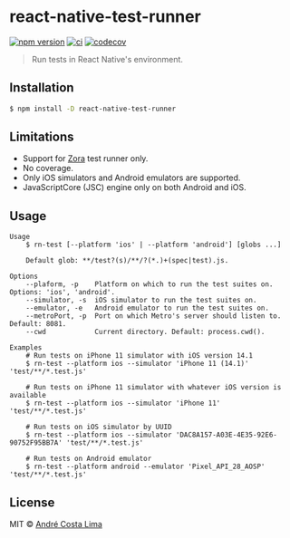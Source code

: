 # react-native-test-runner

[![npm version][npm-image]][npm-url] [![ci][github-ci-image]][github-ci-url] [![codecov][codecov-image]][codecov-url]

[npm-url]:https://www.npmjs.com/package/react-native-test-runner
[npm-image]:https://img.shields.io/npm/v/react-native-test-runner.svg
[github-ci-url]:https://github.com/acostalima/react-native-test-runner/actions
[github-ci-image]:https://github.com/acostalima/react-native-test-runner/workflows/Node%20CI/badge.svg
[codecov-url]:https://codecov.io/gh/acostalima/react-native-test-runner?branch=master
[codecov-image]:https://codecov.io/gh/acostalima/react-native-test-runner/badge.svg?branch=master

> Run tests in React Native's environment.

## Installation

```sh
$ npm install -D react-native-test-runner
```

## Limitations

- Support for [Zora](https://github.com/lorenzofox3/zora) test runner only.
- No coverage.
- Only iOS simulators and Android emulators are supported.
- JavaScriptCore (JSC) engine only on both Android and iOS.

## Usage

```
Usage
    $ rn-test [--platform 'ios' | --platform 'android'] [globs ...]

    Default glob: **/test?(s)/**/?(*.)+(spec|test).js.

Options
    --plaform, -p    Platform on which to run the test suites on. Options: 'ios', 'android'.
    --simulator, -s  iOS simulator to run the test suites on.
    --emulator, -e   Android emulator to run the test suites on.
    --metroPort, -p  Port on which Metro's server should listen to. Default: 8081.
    --cwd            Current directory. Default: process.cwd().

Examples
    # Run tests on iPhone 11 simulator with iOS version 14.1
    $ rn-test --platform ios --simulator 'iPhone 11 (14.1)' 'test/**/*.test.js'

    # Run tests on iPhone 11 simulator with whatever iOS version is available
    $ rn-test --platform ios --simulator 'iPhone 11' 'test/**/*.test.js'

    # Run tests on iOS simulator by UUID
    $ rn-test --platform ios --simulator 'DAC8A157-A03E-4E35-92E6-90752F95BB7A' 'test/**/*.test.js'

    # Run tests on Android emulator
    $ rn-test --platform android --emulator 'Pixel_API_28_AOSP' 'test/**/*.test.js'
```

## License

MIT © [André Costa Lima](https://github.com/acostalima)
